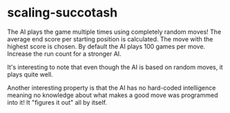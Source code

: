 # scaling-succotash
The AI plays the game multiple times using completely random moves! The average end score per starting position is calculated. The move with the highest score is chosen. By default the AI plays 100 games per move. Increase the run count for a stronger AI.

It's interesting to note that even though the AI is based on random moves, it plays quite well. 

Another interesting property is that the AI has no hard-coded intelligence meaning no knowledge about what makes a good move was programmed into it! It "figures it out" all by itself.
